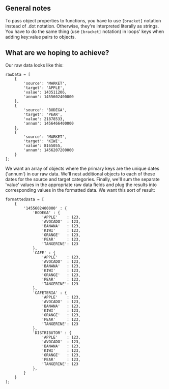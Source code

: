 ## General notes

To pass object properties to functions, you have to use `[bracket]` notation instead of .dot notation. Otherwise, they're interpreted literally as strings.  You have to do the same thing (use `[bracket]` notation) in loops' keys when adding key:value pairs to objects.

## What are we hoping to achieve?

Our raw data looks like this:

```
rawData = [
    {
        'source': 'MARKET',
        'target': 'APPLE',
        'value': 143511206,
        'annum': 1455602400000
    },
    {
        'source': 'BODEGA',
        'target': 'PEAR',
        'value': 21878533,
        'annum': 1456466400000
    },
    {
        'source': 'MARKET',
        'target': 'KIWI',
        'value': 8165055,
        'annum': 1456207200000
    }
];
```

We want an array of objects where the primary keys are the unique dates ('annum') in our raw data.  We'll nest additional objects to each of these dates for the source and target categories. Finally, we'll sum the separate 'value' values in the appropriate raw data fields and plug the results into corresponding values in the formatted data.  We want this sort of result:

```
formattedData = [
    {
        '1455602400000' : {
            'BODEGA' : {
                'APPLE'    : 123,
                'AVOCADO'  : 123,
                'BANANA'   : 123,
                'KIWI'     : 123,
                'ORANGE'   : 123,
                'PEAR'     : 123,
                'TANGERINE': 123 
            },
            'CAFE' : {
                'APPLE'    : 123,
                'AVOCADO'  : 123,
                'BANANA'   : 123,
                'KIWI'     : 123,
                'ORANGE'   : 123,
                'PEAR'     : 123,
                'TANGERINE': 123 
            },
            'CAFETERIA' : {
                'APPLE'    : 123,
                'AVOCADO'  : 123,
                'BANANA'   : 123,
                'KIWI'     : 123,
                'ORANGE'   : 123,
                'PEAR'     : 123,
                'TANGERINE': 123 
            },
            'DISTRIBUTOR' : {
                'APPLE'    : 123,
                'AVOCADO'  : 123,
                'BANANA'   : 123,
                'KIWI'     : 123,
                'ORANGE'   : 123,
                'PEAR'     : 123,
                'TANGERINE': 123 
            },
        }
    }
];
```